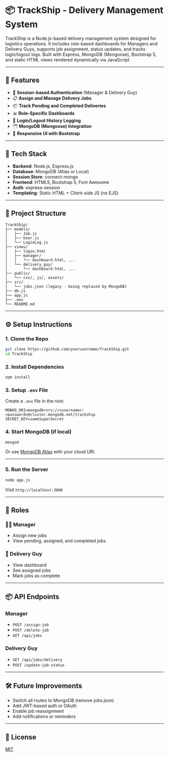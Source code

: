 # 📦 TrackShip - Delivery Management System

TrackShip is a Node.js-based delivery management system designed for logistics operations. It includes role-based dashboards for Managers and Delivery Guys, supports job assignment, status updates, and tracks login/logout logs. Built with Express, MongoDB (Mongoose), Bootstrap 5, and static HTML views rendered dynamically via JavaScript.

---

## 🚀 Features

- 🔐 **Session-based Authentication** (Manager & Delivery Guy)
- 📋 **Assign and Manage Delivery Jobs**
- 📦 **Track Pending and Completed Deliveries**
- 📊 **Role-Specific Dashboards**
- 🧾 **Login/Logout History Logging**
- 🗂️ **MongoDB (Mongoose) Integration**
- 🎨 **Responsive UI with Bootstrap**

---

## 🧱 Tech Stack

- **Backend**: Node.js, Express.js
- **Database**: MongoDB (Atlas or Local)
- **Session Store**: connect-mongo
- **Frontend**: HTML5, Bootstrap 5, Font Awesome
- **Auth**: express-session
- **Templating**: Static HTML + Client-side JS (no EJS)

---

## 📁 Project Structure

```
TrackShip/
├── models/
│   ├── Job.js
│   ├── User.js
│   └── LoginLog.js
├── views/
│   ├── login.html
│   ├── manager/
│   │   └── dashboard.html, ...
│   └── delivery_guy/
│       └── dashboard.html, ...
├── public/
│   └── css/, js/, assets/
├── src/
│   └── jobs.json (legacy - being replaced by MongoDB)
├── db.js
├── app.js
├── .env
└── README.md
```

---

## ⚙️ Setup Instructions

### 1. Clone the Repo

```bash
git clone https://github.com/yourusername/TrackShip.git
cd TrackShip
```

### 2. Install Dependencies

```bash
npm install
```

### 3. Setup `.env` File

Create a `.env` file in the root:

```env
MONGO_URI=mongodb+srv://<username>:<password>@cluster.mongodb.net/trackship
SECRET_KEY=someSuperSecret
```

### 4. Start MongoDB (if local)

```bash
mongod
```

Or use [MongoDB Atlas](https://www.mongodb.com/cloud/atlas) with your cloud URI.

---

### 5. Run the Server

```bash
node app.js
```

Visit `http://localhost:3000`

---

## 👥 Roles

### 👨‍💼 Manager

- Assign new jobs
- View pending, assigned, and completed jobs

### 🚚 Delivery Guy

- View dashboard
- See assigned jobs
- Mark jobs as complete

---

## 📦 API Endpoints

### Manager

- `POST /assign-job`
- `POST /delete-job`
- `GET /api/jobs`

### Delivery Guy

- `GET /api/jobs/delivery`
- `POST /update-job-status`

---

## 🛠️ Future Improvements

- Switch all routes to MongoDB (remove jobs.json)
- Add JWT-based auth or OAuth
- Enable job reassignment
- Add notifications or reminders

---

## 📄 License

[MIT](LICENSE)
